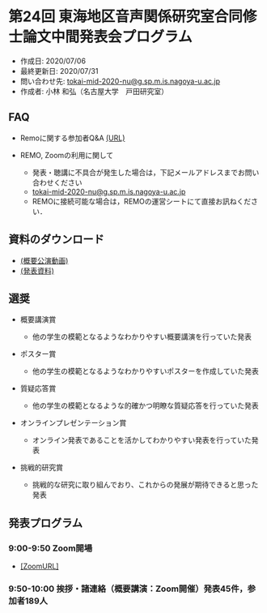 # 第24回 東海地区音声関係研究室合同修士論文中間発表会プログラム

- 作成日: 2020/07/06
- 最終更新日: 2020/07/31
- 問い合わせ先: tokai-mid-2020-nu@g.sp.m.is.nagoya-u.ac.jp
- 作成者: 小林 和弘（名古屋大学　戸田研究室）

## FAQ

- Remoに関する参加者Q&A
[(URL)](https://docs.google.com/document/d/15HoEVECXFMxj6vDtQyy8QvCXbhUCrcR1PbXSrQxzqpk/edit?usp=sharing)

- REMO, Zoomの利用に関して
    - 発表・聴講に不具合が発生した場合は，下記メールアドレスまでお問い合わせください
    - tokai-mid-2020-nu@g.sp.m.is.nagoya-u.ac.jp
    - REMOに接続可能な場合は，REMOの運営シートにて直接お訊ねください．

## 資料のダウンロード
- [(概要公演動画)](https://drive.google.com/drive/folders/1oSoNnt3hMhFUqmR0PEk6cfb1bporukqE)
- [(発表資料)](https://drive.google.com/drive/folders/14pHIKj6GQ8s40-bB2qVVudgzoQ5nkHZo)

## 選奨
- 概要講演賞
    - 他の学生の模範となるようなわかりやすい概要講演を行っていた発表

- ポスター賞
    - 他の学生の模範となるようなわかりやすいポスターを作成していた発表

- 質疑応答賞
    - 他の学生の模範となるような的確かつ明瞭な質疑応答を行っていた発表

- オンラインプレゼンテーション賞
    - オンライン発表であることを活かしてわかりやすい発表を行っていた発表

- 挑戦的研究賞
    - 挑戦的な研究に取り組んでおり、これからの発展が期待できると思った発表

## 発表プログラム
### 9:00-9:50 Zoom開場
- [[ZoomURL]](https://us02web.zoom.us/meeting/register/tZ0qf-upqjIsHNZ8SAqkeLhLsshL3nr7OC4p)

### 9:50-10:00 挨拶・諸連絡（概要講演：Zoom開催）発表45件，参加者189人

